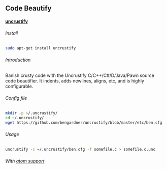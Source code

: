## Code Beautify


#### [uncrustify](https://github.com/bengardner/uncrustify)

###### Install

```bash
sudo apt-get install uncrustify
```

###### Introduction

Banish crusty code with the Uncrustify C/C++/C#/D/Java/Pawn source code beautifier. It indents, adds newlines, aligns, etc, and is highly configurable.

###### Config file

```bash
mkdir -p ~/.uncrustify/
cd ~/.uncrustify/
wget https://github.com/bengardner/uncrustify/blob/master/etc/ben.cfg
```

###### Usage

```bash
uncrustify -c ~/.uncrustify/ben.cfg -f somefile.c > somefile.c.unc
```

###### With [atom support](https://github.com/Glavin001/atom-beautify#language-support)
